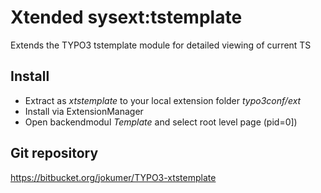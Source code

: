 # Xtended sysext:tstemplate

Extends the TYPO3 tstemplate module for detailed viewing of current TS

## Install

* Extract as _xtstemplate_ to your local extension folder _typo3conf/ext_
* Install via ExtensionManager
* Open backendmodul _Template_ and select root level page (pid=0])

## Git repository

https://bitbucket.org/jokumer/TYPO3-xtstemplate
